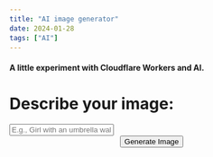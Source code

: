 ```yaml
---
title: "AI image generator"
date: 2024-01-28
tags: ["AI"]
---
```

#### A little experiment with Cloudflare Workers and AI.

  <h1>Describe your image:</h1>


  <input type="text" id="prompt" placeholder="E.g., Girl with an umbrella walking in the rain">

  <center><button class=aimgen onclick="generateImage()">Generate Image</button></center>
  <br>

<!-- Add a loading tile -->
<div id="loading" style="display: none;">
  <center>Image generation can take up to three minutes.</center>
  <center><img src="infinite-spinner.svg" alt="Loading Spinner"></center>
</div>

<center>
  <div id="result">
    <!-- Image will be displayed here -->
  </div>
  <br>
  <!-- Add Save Image button, initially hidden -->
  <button id="saveButton" style="display: none;" onclick="saveImage()">Save Image</button>
</center>

<script>
  async function generateImage() {
    const promptInput = document.getElementById('prompt').value;
    const resultDiv = document.getElementById('result');
    const loadingDiv = document.getElementById('loading');
    const saveButton = document.getElementById('saveButton');

    // Clear the error message
    resultDiv.innerHTML = '';

    // Show the loading tile
    loadingDiv.style.display = 'block';

    let loadingVisible = true;

    try {
      // Send user input to the worker
      const response = await fetch(`https://worker-quiet-glitter-4606.davis-vilcans.workers.dev/?input=${encodeURIComponent(promptInput)}`);

      const imageData = await response.blob();

      // Display the image
      const myImage = new Image();
      myImage.crossOrigin = "anonymous";
      myImage.src = URL.createObjectURL(imageData);

      // Hide the loading tile when the image is loaded
      myImage.onload = function() {
        loadingDiv.style.display = 'none';
        resultDiv.appendChild(myImage);
        loadingVisible = false;
        // Show the Save Image button when an image is present
        saveButton.style.display = 'block';
      };
    } catch (error) {
      console.error('Error:', error.message);
      // Show a generic error message in the result div
      resultDiv.innerHTML = 'Oops, something went wrong! Please try again.';
      // Hide the loading tile on error
      loadingDiv.style.display = 'none';
      loadingVisible = false;
      // Hide the Save Image button when there is an error
      saveButton.style.display = 'none';
    }

    // Set a timeout to hide loading screen and show error message after two minutes
    setTimeout(() => {
      if (loadingVisible && getComputedStyle(loadingDiv).display === 'block') {
        loadingDiv.style.display = 'none';
        resultDiv.innerHTML = 'Oops, something went wrong! The request took too long. Please try again.';
        // Hide the Save Image button when there is an error
        saveButton.style.display = 'none';
      }
    }, 1200000); // 120000 milliseconds = 2 minutes
  }

  // Function to save the displayed image
  function saveImage() {
    const resultDiv = document.getElementById('result');
    const images = resultDiv.getElementsByTagName('img');

    if (images.length > 0) {
      const link = document.createElement('a');
      link.href = images[0].src;
      link.download = 'generated_image.png';
      link.click();
    } else {
      console.error('No image to save.');
    }
  }
</script>

</body>
</html>
   

